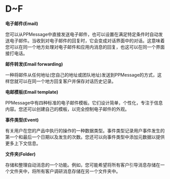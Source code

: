 # D~F
**电子邮件(Email)**

您可以从PPMessage中直接发送电子邮件，也可以设置在满足特定条件时自动发送电子邮件。当收到对电子邮件的回复时，它会变成对话界面中的对话。这意味着您可以在同一个地方处理对电子邮件和应用内消息的回复，也这可以在同一个界面接打电话。

**邮件转发(Email forwarding)**

一种将邮件从任何地址(您自己的地址或团队地址)发送到PPMessage的方式，这样您就可以在同一个地方回复客户并保存对话历史记录。

**电邮模板(Email template)**

PPMessage中有四种标准的电子邮件模板。它们设计简单，个性化，专注于信息内容。您还可以创建自己的模板，以完全控制电子邮件的外观。

**事件类型(Event)**

有关用户在您的产品中执行的操作的一种数据类型。事件类型记录用户事件发生的第一个和最后一个日期以及发生的次数。您还可以向事件类型中添加元数据以提供更多上下文信息。 

**文件夹(Folder)**

存储和整理自动消息的一个功能。例如，您可能希望将所有客户引导消息存储在一个文件夹中，将所有客户调研消息存储在另一个文件夹中。
